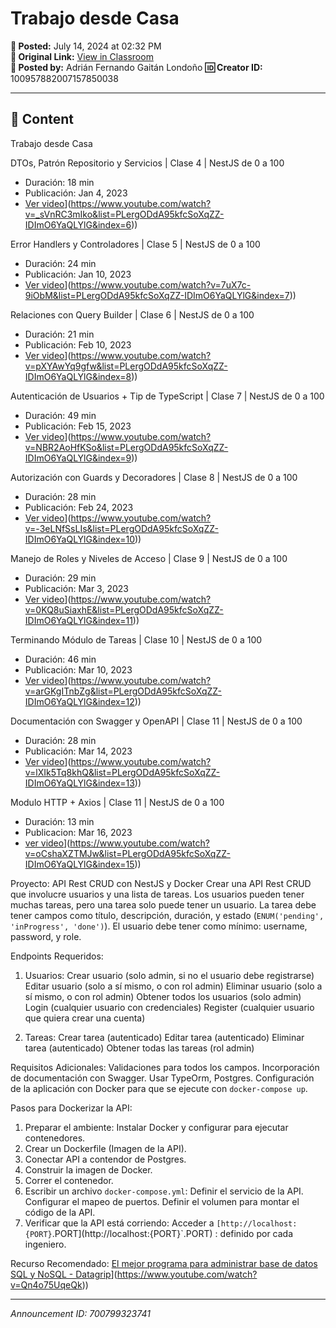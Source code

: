 # Trabajo desde Casa

**📅 Posted:** July 14, 2024 at 02:32 PM  
**🔗 Original Link:** [View in Classroom](https://classroom.google.com/c/Njk1MDgxNzAyMTIx/p/NzAwNzk5MzIzNzQx)  
**👤 Posted by:** Adrián Fernando Gaitán Londoño
**🆔 Creator ID:** 100957882007157850038

---

## 📝 Content

Trabajo desde Casa

DTOs, Patrón Repositorio y Servicios | Clase 4 | NestJS de 0 a 100
- Duración: 18 min
- Publicación: Jan 4, 2023
- [Ver video]([https://www.youtube.com/watch?v=_sVnRC3mIko&list=PLergODdA95kfcSoXqZZ-IDImO6YaQLYlG&index=6)](https://www.youtube.com/watch?v=_sVnRC3mIko&list=PLergODdA95kfcSoXqZZ-IDImO6YaQLYlG&index=6))

Error Handlers y Controladores | Clase 5 | NestJS de 0 a 100
- Duración: 24 min
- Publicación: Jan 10, 2023
- [Ver video]([https://www.youtube.com/watch?v=7uX7c-9iObM&list=PLergODdA95kfcSoXqZZ-IDImO6YaQLYlG&index=7)](https://www.youtube.com/watch?v=7uX7c-9iObM&list=PLergODdA95kfcSoXqZZ-IDImO6YaQLYlG&index=7))

Relaciones con Query Builder | Clase 6 | NestJS de 0 a 100
- Duración: 21 min
- Publicación: Feb 10, 2023
- [Ver video]([https://www.youtube.com/watch?v=pXYAwYq9gfw&list=PLergODdA95kfcSoXqZZ-IDImO6YaQLYlG&index=8)](https://www.youtube.com/watch?v=pXYAwYq9gfw&list=PLergODdA95kfcSoXqZZ-IDImO6YaQLYlG&index=8))

Autenticación de Usuarios + Tip de TypeScript | Clase 7 | NestJS de 0 a 100
- Duración: 49 min
- Publicación: Feb 15, 2023
- [Ver video]([https://www.youtube.com/watch?v=NBR2AoHfKSo&list=PLergODdA95kfcSoXqZZ-IDImO6YaQLYlG&index=9)](https://www.youtube.com/watch?v=NBR2AoHfKSo&list=PLergODdA95kfcSoXqZZ-IDImO6YaQLYlG&index=9))

Autorización con Guards y Decoradores | Clase 8 | NestJS de 0 a 100
- Duración: 28 min
- Publicación: Feb 24, 2023
- [Ver video]([https://www.youtube.com/watch?v=-3eLNfSsLIs&list=PLergODdA95kfcSoXqZZ-IDImO6YaQLYlG&index=10)](https://www.youtube.com/watch?v=-3eLNfSsLIs&list=PLergODdA95kfcSoXqZZ-IDImO6YaQLYlG&index=10))

Manejo de Roles y Niveles de Acceso | Clase 9 | NestJS de 0 a 100
- Duración: 29 min
- Publicación: Mar 3, 2023
- [Ver video]([https://www.youtube.com/watch?v=0KQ8uSiaxhE&list=PLergODdA95kfcSoXqZZ-IDImO6YaQLYlG&index=11)](https://www.youtube.com/watch?v=0KQ8uSiaxhE&list=PLergODdA95kfcSoXqZZ-IDImO6YaQLYlG&index=11))

Terminando Módulo de Tareas | Clase 10 | NestJS de 0 a 100
- Duración: 46 min
- Publicación: Mar 10, 2023
- [Ver video]([https://www.youtube.com/watch?v=arGKgITnbZg&list=PLergODdA95kfcSoXqZZ-IDImO6YaQLYlG&index=12)](https://www.youtube.com/watch?v=arGKgITnbZg&list=PLergODdA95kfcSoXqZZ-IDImO6YaQLYlG&index=12))

Documentación con Swagger y OpenAPI | Clase 11 | NestJS de 0 a 100
- Duración: 28 min
- Publicación: Mar 14, 2023
- [Ver video]([https://www.youtube.com/watch?v=lXIk5Tq8khQ&list=PLergODdA95kfcSoXqZZ-IDImO6YaQLYlG&index=13)](https://www.youtube.com/watch?v=lXIk5Tq8khQ&list=PLergODdA95kfcSoXqZZ-IDImO6YaQLYlG&index=13))

Modulo HTTP + Axios | Clase 11 | NestJS de 0 a 100
- Duración: 13 min
- Publicacion: Mar 16, 2023
- [ver video]([https://www.youtube.com/watch?v=oCshaXZTMJw&list=PLergODdA95kfcSoXqZZ-IDImO6YaQLYlG&index=15)](https://www.youtube.com/watch?v=oCshaXZTMJw&list=PLergODdA95kfcSoXqZZ-IDImO6YaQLYlG&index=15))

Proyecto: API Rest CRUD con NestJS y Docker
Crear una API Rest CRUD que involucre usuarios y una lista de tareas. Los usuarios pueden tener muchas tareas, pero una tarea solo puede tener un usuario. La tarea debe tener campos como título, descripción, duración, y estado (`ENUM('pending', 'inProgress', 'done')`). El usuario debe tener como mínimo: username, password, y role.

Endpoints Requeridos:
1. Usuarios:
Crear usuario (solo admin, si no el usuario debe registrarse)
Editar usuario (solo a sí mismo, o con rol admin)
Eliminar usuario (solo a sí mismo, o con rol admin)
Obtener todos los usuarios (solo admin)
Login (cualquier usuario con credenciales)
Register (cualquier usuario que quiera crear una cuenta)


2. Tareas:
Crear tarea (autenticado)
Editar tarea (autenticado)
Eliminar tarea (autenticado)
Obtener todas las tareas (rol admin)


Requisitos Adicionales:
Validaciones para todos los campos.
Incorporación de documentación con Swagger.
Usar TypeOrm, Postgres.
Configuración de la aplicación con Docker para que se ejecute con `docker-compose up`.


Pasos para Dockerizar la API:
1. Preparar el ambiente: Instalar Docker y configurar para ejecutar contenedores.
2. Crear un Dockerfile (Imagen de la API).
3. Conectar API a contendor de Postgres.
4. Construir la imagen de Docker.
5. Correr el contenedor.
6. Escribir un archivo `docker-compose.yml`:
Definir el servicio de la API.
Configurar el mapeo de puertos.
Definir el volumen para montar el código de la API.
7. Verificar que la API está corriendo: Acceder a `[http://localhost:{PORT}`.PORT](http://localhost:{PORT}`.PORT) : definido por cada ingeniero.


Recurso Recomendado:
[El mejor programa para administrar base de datos SQL y NoSQL - Datagrip]([https://www.youtube.com/watch?v=Qn4o75UqeQk)](https://www.youtube.com/watch?v=Qn4o75UqeQk))



---

*Announcement ID: 700799323741*
